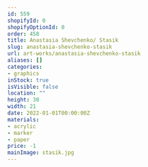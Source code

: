 ```yaml
---
id: 559
shopifyId: 0
shopifyOptionId: 0
order: 458
title: Anastasia Shevchenko/ Stasik
slug: anastasia-shevchenko-stasik
url: art-works/anastasia-shevchenko-stasik
aliases: []
categories:
- graphics
inStock: true
isVisible: false
location: ""
height: 30
width: 21
date: 2022-01-01T00:00:00Z
materials:
- acrylic
- marker
- paper
price: -1
mainImage: stasik.jpg
---
```


